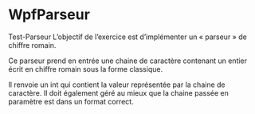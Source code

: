 # WpfParseur
Test-Parseur
L’objectif de l’exercice est d’implémenter un « parseur » de chiffre romain.

Ce parseur prend en entrée une chaine de caractère contenant un entier écrit en chiffre romain sous la forme classique.

Il renvoie un int qui contient la valeur représentée par la chaine de caractère. Il doit également géré au mieux que la chaine passée en paramètre est dans un format correct.

 
